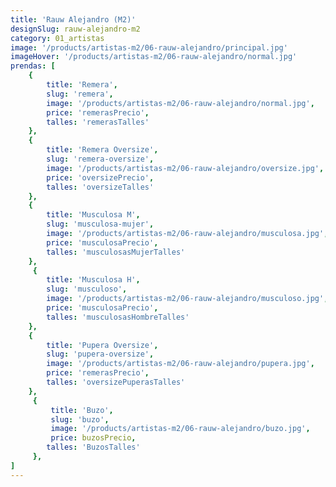 ```yaml
---
title: 'Rauw Alejandro (M2)'
designSlug: rauw-alejandro-m2
category: 01_artistas
image: '/products/artistas-m2/06-rauw-alejandro/principal.jpg'
imageHover: '/products/artistas-m2/06-rauw-alejandro/normal.jpg'
prendas: [
    {   
        title: 'Remera',
        slug: 'remera',          
        image: '/products/artistas-m2/06-rauw-alejandro/normal.jpg',
        price: 'remerasPrecio',
        talles: 'remerasTalles'
    },
    {
        title: 'Remera Oversize',
        slug: 'remera-oversize',
        image: '/products/artistas-m2/06-rauw-alejandro/oversize.jpg',
        price: 'oversizePrecio',
        talles: 'oversizeTalles'
    },
    {
        title: 'Musculosa M',
        slug: 'musculosa-mujer',
        image: '/products/artistas-m2/06-rauw-alejandro/musculosa.jpg',
        price: 'musculosaPrecio',
        talles: 'musculosasMujerTalles'
    },
     {
        title: 'Musculosa H',
        slug: 'musculoso',
        image: '/products/artistas-m2/06-rauw-alejandro/musculoso.jpg',
        price: 'musculosaPrecio',
        talles: 'musculosasHombreTalles'
    },
    {
        title: 'Pupera Oversize',
        slug: 'pupera-oversize',
        image: '/products/artistas-m2/06-rauw-alejandro/pupera.jpg',
        price: 'remerasPrecio',
        talles: 'oversizePuperasTalles'
    },
     {
         title: 'Buzo',
         slug: 'buzo',
         image: '/products/artistas-m2/06-rauw-alejandro/buzo.jpg',
         price: buzosPrecio,
        talles: 'BuzosTalles'
     },
]
---
```


